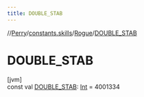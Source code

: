 ```yaml
---
title: DOUBLE_STAB
---
```

//[Perry](../../../index.html)/[constants.skills](../index.html)/[Rogue](index.html)/[DOUBLE_STAB](-d-o-u-b-l-e_-s-t-a-b.html)



# DOUBLE_STAB



[jvm]\
const val [DOUBLE_STAB](-d-o-u-b-l-e_-s-t-a-b.html): [Int](https://kotlinlang.org/api/latest/jvm/stdlib/kotlin/-int/index.html) = 4001334




